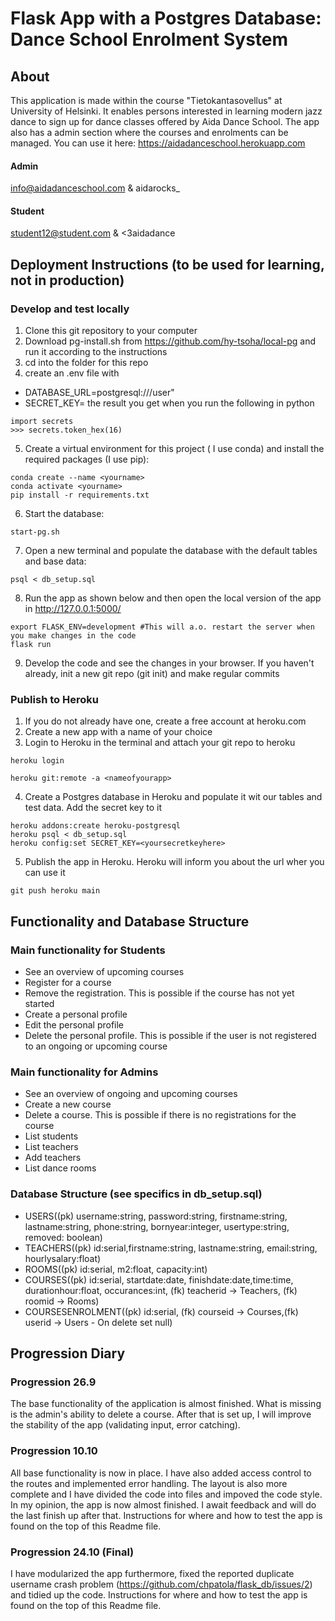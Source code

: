 # Flask App with a Postgres Database: Dance School Enrolment System

## About
This application is made within  the course "Tietokantasovellus" at University of Helsinki. It enables persons interested in learning modern jazz dance to sign up for dance classes offered by Aida Dance School. 
The app also has a admin section where the courses and enrolments can be managed.
You can use it here: https://aidadanceschool.herokuapp.com

#### Admin
info@aidadanceschool.com & aidarocks_

#### Student
student12@student.com & <3aidadance

## Deployment Instructions (to be used for learning, not in production)

### Develop and test locally
1. Clone this git repository to your computer
2. Download pg-install.sh from https://github.com/hy-tsoha/local-pg and run it according to the instructions
3. cd into the folder for this repo
4. create an .env file with 
* DATABASE_URL=postgresql:///user"
* SECRET_KEY= the result you get when you run the following in python
```
import secrets
>>> secrets.token_hex(16)
```
5. Create a virtual environment for this project ( I use conda) and install the required packages (I use pip):
``` 
conda create --name <yourname>
conda activate <yourname>
pip install -r requirements.txt

```
6. Start the database:
```
start-pg.sh
```
7. Open a new terminal and populate the database with the default tables and base data:
```
psql < db_setup.sql
```

8. Run the app as shown below and then open the local version of the app in http://127.0.0.1:5000/ 
```
export FLASK_ENV=development #This will a.o. restart the server when you make changes in the code
flask run

```
9. Develop the code and see the changes in your browser. If you haven't already, init a new git repo (git init) and make regular commits

### Publish to Heroku
1. If you do not already have one, create a free account at heroku.com
2. Create a new app with a name of your choice
3. Login to Heroku in the terminal and attach your git repo to heroku
```
heroku login

heroku git:remote -a <nameofyourapp>
```
4. Create a Postgres database in Heroku and populate it wit our tables and test data. Add the secret key to it
``` 
heroku addons:create heroku-postgresql
heroku psql < db_setup.sql
heroku config:set SECRET_KEY=<yoursecretkeyhere>
``` 
5. Publish the app in Heroku. Heroku will inform you about the url wher you can use it
```
git push heroku main
```

## Functionality and Database Structure

### Main functionality for Students
 * See an overview of upcoming courses 
 * Register for a course
 * Remove the registration. This is possible if the course has not yet started
 * Create a personal profile 
 * Edit the personal profile
 * Delete the personal profile. This is possible if the user is not registered to an ongoing or upcoming course

### Main functionality for Admins
 * See an overview of ongoing and upcoming courses 
 * Create a new course
 * Delete a course. This is possible if there is no registrations for the course
 * List students
 * List teachers
 * Add teachers
 * List dance rooms
 
 ### Database Structure (see specifics in db_setup.sql)
 
 * USERS((pk) username:string, password:string, firstname:string, lastname:string, phone:string, bornyear:integer, usertype:string, removed: boolean) 
 * TEACHERS((pk) id:serial,firstname:string, lastname:string, email:string, hourlysalary:float)
 * ROOMS((pk) id:serial, m2:float, capacity:int)
 * COURSES((pk) id:serial, startdate:date, finishdate:date,time:time, durationhour:float, occurances:int, (fk) teacherid -> Teachers, (fk) roomid -> Rooms)
 * COURSESENROLMENT((pk) id:serial, (fk) courseid -> Courses,(fk) userid -> Users - On delete set null)
 
## Progression Diary
 
### Progression 26.9
The base functionality of the application is almost finished. What is missing is the admin's ability to delete a course. After that is set up, I will improve the stability of the app (validating input, error catching).

### Progression 10.10
All base functionality is now in place. I have also added access control to the routes and implemented error handling. The layout is also more complete and I have divided the code into files and impoved the code style.
In my opinion, the app is now almost finished. I await feedback and will do the last finish up after that.
Instructions for where and how to test the app is found on the top of this Readme file.

### Progression 24.10 (Final)
I have modularized the app furthermore, fixed the reported duplicate username crash problem (https://github.com/chpatola/flask_db/issues/2) and tidied up the code.
Instructions for where and how to test the app is found on the top of this Readme file.